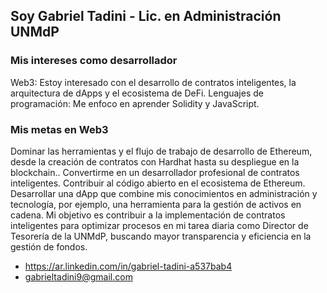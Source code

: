 ## Soy Gabriel Tadini - Lic. en Administración UNMdP

### Mis intereses como desarrollador
Web3: Estoy interesado con el desarrollo de contratos inteligentes, la arquitectura de dApps y el ecosistema de DeFi.
Lenguajes de programación: Me enfoco en aprender Solidity y JavaScript.

### Mis metas en Web3
Dominar las herramientas y el flujo de trabajo de desarrollo de Ethereum, desde la creación de contratos con Hardhat hasta su despliegue en la blockchain..
Convertirme en un desarrollador profesional de contratos inteligentes.
Contribuir al código abierto en el ecosistema de Ethereum.
Desarrollar una dApp que combine mis conocimientos en administración y tecnología, por ejemplo, una herramienta para la gestión de activos en cadena.
Mi objetivo es contribuir a la implementación de contratos inteligentes para optimizar procesos en mi tarea diaria como Director de Tesorería de la UNMdP, buscando mayor transparencia y eficiencia en la gestión de fondos.

* https://ar.linkedin.com/in/gabriel-tadini-a537bab4
* gabrieltadini9@gmail.com 

